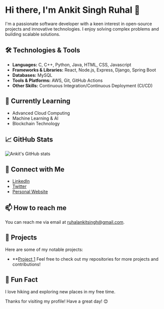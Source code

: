 # Hi there, I'm Ankit Singh Ruhal 👋

I'm a passionate software developer with a keen interest in open-source projects and innovative technologies. I enjoy solving complex problems and building scalable solutions.

## 🛠️ Technologies & Tools

- **Languages:** C, C++, Python, Java, HTML, CSS, Javascript
- **Frameworks & Libraries:** React, Node.js, Express, Django, Spring Boot
- **Databases:** MySQL
- **Tools & Platforms:** AWS, Git, GitHub Actions
- **Other Skills:** Continuous Integration/Continuous Deployment (CI/CD)

## 🌱 Currently Learning

- Advanced Cloud Computing
- Machine Learning & AI
- Blockchain Technology

## 📈 GitHub Stats

![Ankit's GitHub stats](https://github-readme-stats.vercel.app/api?username=ankitsinghruhal)

## 🔗 Connect with Me

- [LinkedIn](https://www.linkedin.com/in/ankitsinghruhal/)
- [Twitter](https://twitter.com/ankitsinghruhal)
- [Personal Website](https://ankitsinghruhal.github.io)

## 📫 How to reach me

You can reach me via email at ruhalankitsingh@gmail.com.

## 🔭 Projects

Here are some of my notable projects:

- **[Project 1](https://github.com/ankitsinghruhal/)
Feel free to check out my repositories for more projects and contributions!

## 🤔 Fun Fact

I love hiking and exploring new places in my free time.

Thanks for visiting my profile! Have a great day! 😊
